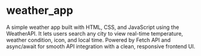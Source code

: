 # weather_app
A simple weather app built with HTML, CSS, and JavaScript using the WeatherAPI. It lets users search any city to view real-time temperature, weather condition, icon, and local time. Powered by Fetch API and async/await for smooth API integration with a clean, responsive frontend UI.
